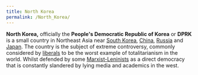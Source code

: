 ```yaml
---
title: North Korea
permalink: /North_Korea/
---
```


**North Korea,** officially the **People's Democratic Republic of
Korea** or **DPRK** is a small country in Northeast Asia near [South
Korea](South_Korea "wikilink"), [China](China "wikilink"),
[Russia](Russia "wikilink") and [Japan](Japan "wikilink"). The country
is the subject of extreme controversy, commonly considered by
[liberals](Liberalism "wikilink") to be the worst example of
totalitarianism in the world. Whilst defended by some
[Marxist-Leninists](Marxist-Leninism "wikilink") as a direct democracy
that is constantly slandered by lying media and academics in the west.
